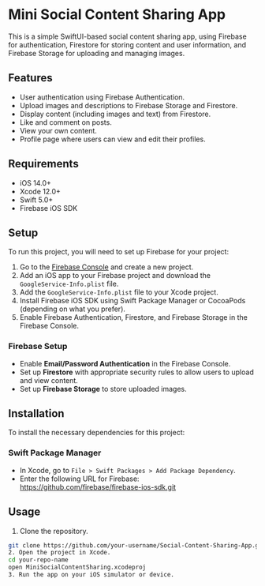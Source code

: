 # Mini Social Content Sharing App

This is a simple SwiftUI-based social content sharing app, using Firebase for authentication, Firestore for storing content and user information, and Firebase Storage for uploading and managing images.

## Features
- User authentication using Firebase Authentication.
- Upload images and descriptions to Firebase Storage and Firestore.
- Display content (including images and text) from Firestore.
- Like and comment on posts.
- View your own content.
- Profile page where users can view and edit their profiles.

## Requirements
- iOS 14.0+
- Xcode 12.0+
- Swift 5.0+
- Firebase iOS SDK

## Setup
To run this project, you will need to set up Firebase for your project:

1. Go to the [Firebase Console](https://console.firebase.google.com/) and create a new project.
2. Add an iOS app to your Firebase project and download the `GoogleService-Info.plist` file.
3. Add the `GoogleService-Info.plist` file to your Xcode project.
4. Install Firebase iOS SDK using Swift Package Manager or CocoaPods (depending on what you prefer).
5. Enable Firebase Authentication, Firestore, and Firebase Storage in the Firebase Console.

### Firebase Setup
- Enable **Email/Password Authentication** in the Firebase Console.
- Set up **Firestore** with appropriate security rules to allow users to upload and view content.
- Set up **Firebase Storage** to store uploaded images.

## Installation
To install the necessary dependencies for this project:

### Swift Package Manager
- In Xcode, go to `File > Swift Packages > Add Package Dependency`.
- Enter the following URL for Firebase:
https://github.com/firebase/firebase-ios-sdk.git

## Usage
1. Clone the repository.
 ```bash
 git clone https://github.com/your-username/Social-Content-Sharing-App.git
2. Open the project in Xcode.
cd your-repo-name
open MiniSocialContentSharing.xcodeproj
3. Run the app on your iOS simulator or device.


